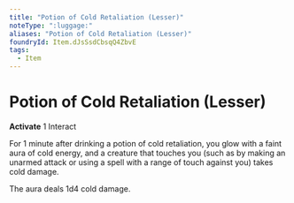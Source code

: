 ```yaml
---
title: "Potion of Cold Retaliation (Lesser)"
noteType: ":luggage:"
aliases: "Potion of Cold Retaliation (Lesser)"
foundryId: Item.dJsSsdCbsqQ4ZbvE
tags:
  - Item
---
```


# Potion of Cold Retaliation (Lesser)

**Activate** 1 Interact

For 1 minute after drinking a potion of cold retaliation, you glow with a faint aura of cold energy, and a creature that touches you (such as by making an unarmed attack or using a spell with a range of touch against you) takes cold damage.

The aura deals 1d4 cold damage.

